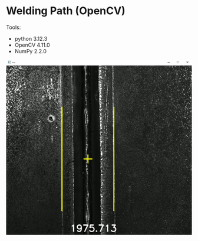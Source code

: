 # Welding Path (OpenCV)

Tools:
* python 3.12.3
* OpenCV 4.11.0
* NumPy 2.2.0

  
![](screenshot.png)  
